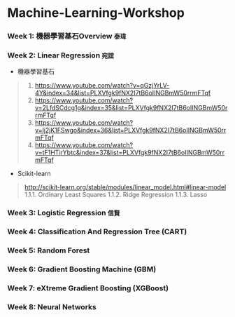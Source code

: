 # Machine-Learning-Workshop
### Week 1: 機器學習基石Overview `泰瑋`

### Week 2: Linear Regression `宛誼`
- 機器學習基石
> 1. https://www.youtube.com/watch?v=qGzjYrLV-4Y&index=34&list=PLXVfgk9fNX2I7tB6oIINGBmW50rrmFTqf
> 2. https://www.youtube.com/watch?v=2LfdSCdcg1g&index=35&list=PLXVfgk9fNX2I7tB6oIINGBmW50rrmFTqf
> 3. https://www.youtube.com/watch?v=lj2jK1FSwgo&index=36&list=PLXVfgk9fNX2I7tB6oIINGBmW50rrmFTqf
> 4. https://www.youtube.com/watch?v=tF1HTirYbtc&index=37&list=PLXVfgk9fNX2I7tB6oIINGBmW50rrmFTqf

- Scikit-learn
> http://scikit-learn.org/stable/modules/linear_model.html#linear-model
> 1.1.1. Ordinary Least Squares
> 1.1.2. Ridge Regression
> 1.1.3. Lasso

### Week 3: Logistic Regression `信賢`

### Week 4: Classification And Regression Tree (CART)

### Week 5: Random Forest

### Week 6: Gradient Boosting Machine (GBM)

### Week 7: eXtreme Gradient Boosting (XGBoost)

### Week 8: Neural Networks
